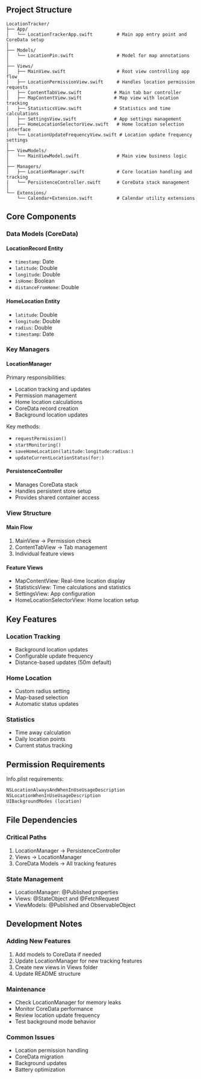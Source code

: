 ## Project Structure

```
LocationTracker/
├── App/
│   └── LocationTrackerApp.swift         # Main app entry point and CoreData setup
│
├── Models/
│   └── LocationPin.swift                # Model for map annotations
│
├── Views/
│   ├── MainView.swift                   # Root view controlling app flow
│   ├── LocationPermissionView.swift     # Handles location permission requests
│   ├── ContentTabView.swift            # Main tab bar controller
│   ├── MapContentView.swift            # Map view with location tracking
│   ├── StatisticsView.swift            # Statistics and time calculations
│   ├── SettingsView.swift              # App settings management
│   ├── HomeLocationSelectorView.swift   # Home location selection interface
│   └── LocationUpdateFrequencyView.swift # Location update frequency settings
│
├── ViewModels/
│   └── MainViewModel.swift              # Main view business logic
│
├── Managers/
│   ├── LocationManager.swift            # Core location handling and tracking
│   └── PersistenceController.swift      # CoreData stack management
│
└── Extensions/
    └── Calendar+Extension.swift         # Calendar utility extensions
```

## Core Components

### Data Models (CoreData)

#### LocationRecord Entity
- `timestamp`: Date
- `latitude`: Double
- `longitude`: Double
- `isHome`: Boolean
- `distanceFromHome`: Double

#### HomeLocation Entity
- `latitude`: Double
- `longitude`: Double
- `radius`: Double
- `timestamp`: Date

### Key Managers

#### LocationManager
Primary responsibilities:
- Location tracking and updates
- Permission management
- Home location calculations
- CoreData record creation
- Background location updates

Key methods:
- `requestPermission()`
- `startMonitoring()`
- `saveHomeLocation(latitude:longitude:radius:)`
- `updateCurrentLocationStatus(for:)`

#### PersistenceController
- Manages CoreData stack
- Handles persistent store setup
- Provides shared container access

### View Structure

#### Main Flow
1. MainView → Permission check
2. ContentTabView → Tab management
3. Individual feature views

#### Feature Views
- MapContentView: Real-time location display
- StatisticsView: Time calculations and statistics
- SettingsView: App configuration
- HomeLocationSelectorView: Home location setup

## Key Features

### Location Tracking
- Background location updates
- Configurable update frequency
- Distance-based updates (50m default)

### Home Location
- Custom radius setting
- Map-based selection
- Automatic status updates

### Statistics
- Time away calculation
- Daily location points
- Current status tracking

## Permission Requirements

Info.plist requirements:
```xml
NSLocationAlwaysAndWhenInUseUsageDescription
NSLocationWhenInUseUsageDescription
UIBackgroundModes (location)
```

## File Dependencies

### Critical Paths
1. LocationManager → PersistenceController
2. Views → LocationManager
3. CoreData Models → All tracking features

### State Management
- LocationManager: @Published properties
- Views: @StateObject and @FetchRequest
- ViewModels: @Published and ObservableObject

## Development Notes

### Adding New Features
1. Add models to CoreData if needed
2. Update LocationManager for new tracking features
3. Create new views in Views folder
4. Update README structure

### Maintenance
- Check LocationManager for memory leaks
- Monitor CoreData performance
- Review location update frequency
- Test background mode behavior

### Common Issues
- Location permission handling
- CoreData migration
- Background updates
- Battery optimization
